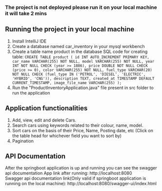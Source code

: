 ### The project is not deployed please run it on your local machine it will take 2 mins
## Running the project in your local machine
1. Install IntelliJ IDE
2. Create a database named car_inventory in your mysql workbench
3. Create a table name product in the database
   SQL code for creating table:
   `CREATE TABLE product (
    id INT AUTO_INCREMENT PRIMARY KEY,
    car_name VARCHAR(255) NOT NULL,
    model VARCHAR(255) NOT NULL,
    year INT NOT NULL CHECK (year >= 1886),
    price DOUBLE NOT NULL CHECK (price >= 0),
    color VARCHAR(255) NOT NULL,
    fuel_type VARCHAR(20) NOT NULL CHECK (fuel_type IN ('PETROL', 'DIESEL', 'ELECTRIC', 'HYBRID', 'CNG')),
    description TEXT,
    created_at TIMESTAMP DEFAULT CURRENT_TIMESTAMP,
    image_file_name VARCHAR(255)
); `
4. Run the "ProductInventoryApplication.java" file present in src folder to run the application

## Application functionalities
1. Add, view, edit and delete Cars.
2. Search cars using keywords related to their colour, name, model.
3. Sort cars on the basis of their Price, Name, Posting date, etc (Click on the table head for whichever field you want to sort by)
4. Pagination

## API Documentation
After the springboot application is up and running you can see the swagger api documentation
App link after running: http://localhost:8080   
Swagger api documentation link(Only valid if springboot application is running on the local machine): http://localhost:8080/swagger-ui/index.html
